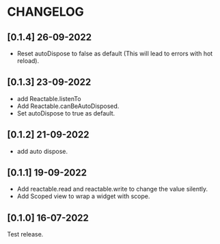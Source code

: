 # CHANGELOG

## [0.1.4] 26-09-2022

- Reset autoDispose to false as default (This will lead to errors with hot reload).

## [0.1.3] 23-09-2022

- add Reactable.listenTo
- Add Reactable.canBeAutoDisposed.
- Set autoDispose to true as default.

## [0.1.2] 21-09-2022

- add auto dispose.

## [0.1.1] 19-09-2022

- Add reactable.read and reactable.write to change the value silently.
- Add Scoped view to wrap a widget with scope.

## [0.1.0] 16-07-2022

Test release.
